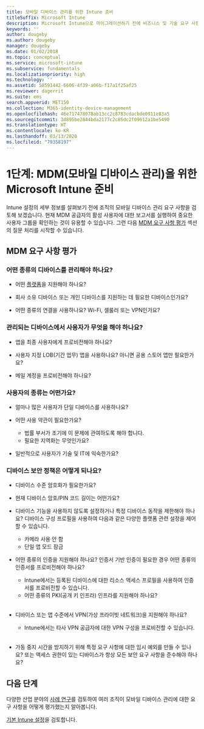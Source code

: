 ```yaml
---
title: 모바일 디바이스 관리를 위한 Intune 준비
titleSuffix: Microsoft Intune
description: Microsoft Intune으로 마이그레이션하기 전에 비즈니스 및 기술 요구 사항을 평가합니다.
keywords: ''
author: dougeby
ms.author: dougeby
manager: dougeby
ms.date: 01/02/2018
ms.topic: conceptual
ms.service: microsoft-intune
ms.subservice: fundamentals
ms.localizationpriority: high
ms.technology: ''
ms.assetid: 58591442-6606-4f39-a06b-f17a1f25af25
ms.reviewer: dagerrit
ms.suite: ems
search.appverid: MET150
ms.collection: M365-identity-device-management
ms.openlocfilehash: 46e717478078ab13cc2c8783cdacbde0911e83a5
ms.sourcegitcommit: 3d895be2844bda2177c2c85dc2f09612a1be5490
ms.translationtype: HT
ms.contentlocale: ko-KR
ms.lasthandoff: 03/13/2020
ms.locfileid: "79358197"
---
```

# <a name="phase-1-prepare-microsoft-intune-for-mobile-device-management-mdm"></a>1단계: MDM(모바일 디바이스 관리)을 위한 Microsoft Intune 준비

Intune 설정의 세부 정보를 살펴보기 전에 조직의 모바일 디바이스 관리 요구 사항을 검토해 보겠습니다. 현재 MDM 공급자의 활성 사용자에 대한 보고서를 실행하여 중요한 사용자 그룹을 확인하는 것이 유용할 수 있습니다. 그런 다음 [MDM 요구 사항 평가](migration-guide-prepare.md#assess-mdm-requirements) 섹션의 질문 처리를 시작할 수 있습니다.

## <a name="assess-mdm-requirements"></a>MDM 요구 사항 평가

### <a name="what-kinds-of-devices-do-you-need-to-manage"></a>어떤 종류의 디바이스를 관리해야 하나요?

- 어떤 [플랫폼](supported-devices-browsers.md)을 지원해야 하나요?

- 회사 소유 디바이스 또는 개인 디바이스를 지원하는 데 필요한 디바이스인가요?

- 어떤 종류의 연결을 사용하나요? Wi-Fi, 셀룰러 또는 VPN인가요?

### <a name="what-do-your-users-need-to-do-on-managed-devices"></a>관리되는 디바이스에서 사용자가 무엇을 해야 하나요?

- 앱을 최종 사용자에게 프로비전해야 하나요?

- 사용자 지정 LOB(기간 업무) 앱을 사용하나요? 아니면 공용 스토어 앱만 필요한가요?

- 메일 계정을 프로비전해야 하나요?

### <a name="what-kinds-of-users"></a>사용자의 종류는 어떤가요?

- 얼마나 많은 사용자가 단일 디바이스를 사용하나요?

- 어떤 사용 약관이 필요한가요?

  - 법률 부서가 조기에 이 문제에 관여하도록 해야 합니다.
  - 필요한 지역화는 무엇인가요?

- 일반적으로 사용자가 기술 및 IT에 익숙한가요?

### <a name="what-is-your-device-security-policy"></a>디바이스 보안 정책은 어떻게 되나요?

- 디바이스 수준 암호화가 필요한가요?

- 현재 디바이스 암호/PIN 코드 길이는 어떤가요?

- 디바이스 기능을 사용하지 않도록 설정하거나 특정 디바이스 동작을 제한해야 하나요? 디바이스 구성 프로필을 사용하여 다음과 같은 다양한 플랫폼 관련 설정을 제어할 수 있습니다.
  - 카메라 사용 안 함
  - 단일 앱 모드 잠금<br/>

- 어떤 종류의 인증을 지원해야 하나요? 인증서 기반 인증이 필요한 경우 어떤 종류의 인증서를 프로비전해야 하나요?
  - Intune에서는 등록된 디바이스에 대한 리소스 액세스 프로필을 사용하여 인증서를 프로비전할 수 있습니다.
  - 어떤 종류의 PKI(공개 키 인프라) 인프라를 지원해야 하나요?
  <br></br>
- 디바이스 또는 앱 수준에서 VPN(가상 프라이빗 네트워크)을 지원해야 하나요?

  - Intune에서는 타사 VPN 공급자에 대한 VPN 구성을 프로비전할 수 있습니다.
  <br/><br/>
- 가동 중지 시간을 방지하기 위해 특정 요구 사항에 대한 임시 예외를 만들 수 있나요? 또는 액세스 권한이 있는 디바이스가 항상 모든 보안 요구 사항을 준수해야 하나요?

## <a name="next-steps"></a>다음 단계
다양한 산업 분야의 [사례 연구](https://customers.microsoft.com/story/mwh-global-now-part-of-stantec-secures-mobile-devices-with-intune)를 검토하여 여러 조직이 모바일 디바이스 관리에 대한 요구 사항을 어떻게 평가했는지 알아봅니다.

[기본 Intune 설정](migration-guide-setup.md)을 검토합니다.
